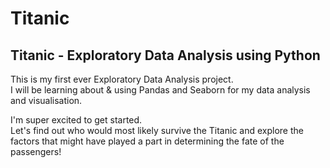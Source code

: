 # Titanic  
## Titanic - Exploratory Data Analysis using Python  

This is my first ever Exploratory Data Analysis project.   
I will be learning about & using Pandas and Seaborn for my data analysis and visualisation.  

I'm super excited to get started.  
Let's find out who would most likely survive the Titanic and explore the factors that might have played a part in determining the fate of the passengers!  
